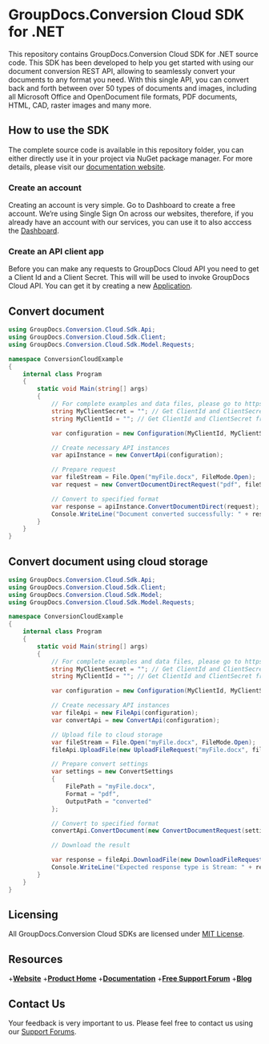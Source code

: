 # GroupDocs.Conversion Cloud SDK for .NET

This repository contains GroupDocs.Conversion Cloud SDK for .NET source code. This SDK has been developed to help you get started with using our document conversion REST API, allowing to seamlessly convert your documents to any format you need. With this single API, you can convert back and forth between over 50 types of documents and images, including all Microsoft Office and OpenDocument file formats, PDF documents, HTML, CAD, raster images and many more.

## How to use the SDK

The complete source code is available in this repository folder, you can either directly use it in your project via NuGet package manager. For more details, please visit our [documentation website](https://docs.groupdocs.cloud/display/conversioncloud/Available+SDKs#AvailableSDKs-.NET).

### Create an account
Creating an account is very simple. Go to Dashboard to create a free account.
We’re using Single Sign On across our websites, therefore, if you already have an account with our services, you can use it to also acccess the [Dashboard](https://dashboard.groupdocs.cloud).

### Create an API client app
Before you can make any requests to GroupDocs Cloud API you need to get a Client Id and a Client Secret. This will will be used to invoke GroupDocs Cloud API. You can get it by creating a new [Application](https://dashboard.groupdocs.cloud/applicationsV).

## Convert document

```csharp
using GroupDocs.Conversion.Cloud.Sdk.Api;
using GroupDocs.Conversion.Cloud.Sdk.Client;
using GroupDocs.Conversion.Cloud.Sdk.Model.Requests;

namespace ConversionCloudExample
{
    internal class Program
    {
        static void Main(string[] args)
        {
            // For complete examples and data files, please go to https://github.com/groupdocs-conversion-cloud/groupdocs-conversion-cloud-dotnet-samples
            string MyClientSecret = ""; // Get ClientId and ClientSecret from https://dashboard.groupdocs.cloud
            string MyClientId = ""; // Get ClientId and ClientSecret from https://dashboard.groupdocs.cloud

            var configuration = new Configuration(MyClientId, MyClientSecret);

            // Create necessary API instances
            var apiInstance = new ConvertApi(configuration);

            // Prepare request
            var fileStream = File.Open("myFile.docx", FileMode.Open);
            var request = new ConvertDocumentDirectRequest("pdf", fileStream);

            // Convert to specified format
            var response = apiInstance.ConvertDocumentDirect(request);
            Console.WriteLine("Document converted successfully: " + response.Length);
        }
    }
}

```

## Convert document using cloud storage

```csharp
using GroupDocs.Conversion.Cloud.Sdk.Api;
using GroupDocs.Conversion.Cloud.Sdk.Client;
using GroupDocs.Conversion.Cloud.Sdk.Model;
using GroupDocs.Conversion.Cloud.Sdk.Model.Requests;

namespace ConversionCloudExample
{
    internal class Program
    {
        static void Main(string[] args)
        {
            // For complete examples and data files, please go to https://github.com/groupdocs-conversion-cloud/groupdocs-conversion-cloud-dotnet-samples
            string MyClientSecret = ""; // Get ClientId and ClientSecret from https://dashboard.groupdocs.cloud
            string MyClientId = ""; // Get ClientId and ClientSecret from https://dashboard.groupdocs.cloud

            var configuration = new Configuration(MyClientId, MyClientSecret);

            // Create necessary API instances
            var fileApi = new FileApi(configuration);
            var convertApi = new ConvertApi(configuration);

            // Upload file to cloud storage
            var fileStream = File.Open("myFile.docx", FileMode.Open);
            fileApi.UploadFile(new UploadFileRequest("myFile.docx", fileStream));

            // Prepare convert settings
            var settings = new ConvertSettings
            {
                FilePath = "myFile.docx",
                Format = "pdf",
                OutputPath = "converted"
            };

            // Convert to specified format
            convertApi.ConvertDocument(new ConvertDocumentRequest(settings));

            // Download the result

            var response = fileApi.DownloadFile(new DownloadFileRequest("converted/myFile.pdf"));
            Console.WriteLine("Expected response type is Stream: " + response.Length.ToString());
        }
    }
}
```

## Licensing

All GroupDocs.Conversion Cloud SDKs are licensed under [MIT License](LICENSE).

## Resources

+[**Website**](https://www.groupdocs.cloud)
+[**Product Home**](https://products.groupdocs.cloud/conversion)
+[**Documentation**](https://docs.groupdocs.cloud/conversion)
+[**Free Support Forum**](https://forum.groupdocs.cloud/c/conversion)
+[**Blog**](https://blog.groupdocs.cloud/category/conversion)

## Contact Us

Your feedback is very important to us. Please feel free to contact us using our [Support Forums](https://forum.groupdocs.cloud/c/conversion).

